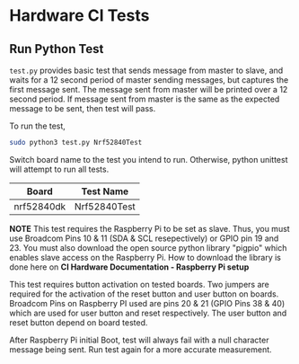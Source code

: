 # Hardware CI Tests

## Run Python Test

`test.py` provides basic test that sends message from master to slave, and waits for a 12 second period of master sending messages, but captures the first message sent. The message sent from master will be printed over a 12 second period. If message sent from master is the same as the expected message to be sent, then test will pass.

To run the test,
```bash
sudo python3 test.py Nrf52840Test
```

Switch board name to the test you intend to run. Otherwise, python unittest
will attempt to run all tests.

Board | Test Name
------|----------
nrf52840dk | Nrf52840Test

**NOTE**
This test requires the Raspberry Pi to be set as slave. Thus, you must use Broadcom Pins 10 & 11 (SDA & SCL resepectively) or GPIO pin 19 and 23. You must also download the open source python library "pigpio" which enables slave access on the Raspberry Pi. How to download the library is done here on **CI Hardware Documentation - Raspberry Pi setup**

This test requires button activation on tested boards. Two jumpers are required for the activation of the reset button and user button on boards. Broadcom Pins on Raspberry PI used are pins 20 & 21 (GPIO Pins 38 & 40) which are used for user button and reset respectively. The user button and reset button depend on board tested.

After Raspberry Pi initial Boot, test will always fail with a null character message being sent. Run test again for a more accurate measurement.
